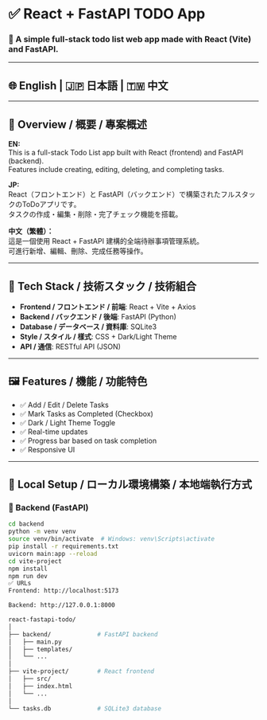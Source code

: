 # ✅ React + FastAPI TODO App

### 🧩 A simple full-stack todo list web app made with React (Vite) and FastAPI.

---

## 🌐 English | 🇯🇵 日本語 | 🇹🇼 中文

---

## 📌 Overview / 概要 / 專案概述

**EN:**  
This is a full-stack Todo List app built with React (frontend) and FastAPI (backend).  
Features include creating, editing, deleting, and completing tasks.  

**JP:**  
React（フロントエンド）と FastAPI（バックエンド）で構築されたフルスタックのToDoアプリです。  
タスクの作成・編集・削除・完了チェック機能を搭載。  

**中文（繁體）：**  
這是一個使用 React + FastAPI 建構的全端待辦事項管理系統。  
可進行新增、編輯、刪除、完成任務等操作。

---

## 🔧 Tech Stack / 技術スタック / 技術組合

- **Frontend / フロントエンド / 前端**: React + Vite + Axios  
- **Backend / バックエンド / 後端**: FastAPI (Python)  
- **Database / データベース / 資料庫**: SQLite3  
- **Style / スタイル / 樣式**: CSS + Dark/Light Theme  
- **API / 通信**: RESTful API (JSON)

---

## 🖼️ Features / 機能 / 功能特色

- ✅ Add / Edit / Delete Tasks  
- ✅ Mark Tasks as Completed (Checkbox)  
- ✅ Dark / Light Theme Toggle  
- ✅ Real-time updates  
- ✅ Progress bar based on task completion  
- ✅ Responsive UI  

---

## 🚀 Local Setup / ローカル環境構築 / 本地端執行方式

### 🧠 Backend (FastAPI)

```bash
cd backend
python -m venv venv
source venv/bin/activate  # Windows: venv\Scripts\activate
pip install -r requirements.txt
uvicorn main:app --reload
cd vite-project
npm install
npm run dev
✅ URLs
Frontend: http://localhost:5173

Backend: http://127.0.0.1:8000

react-fastapi-todo/
│
├── backend/             # FastAPI backend
│   ├── main.py
│   ├── templates/
│   └── ...
│
├── vite-project/        # React frontend
│   ├── src/
│   ├── index.html
│   └── ...
│
└── tasks.db             # SQLite3 database
